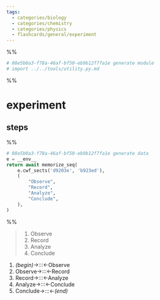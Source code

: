 ```yaml
---
tags:
  - categories/biology
  - categories/chemistry
  - categories/physics
  - flashcards/general/experiment
---
```


%%
```Python
# 08e5b0a3-f78a-46af-bf50-eb9b12f7fa1e generate module
# import ../../tools/utility.py.md
```
%%

# experiment

## steps

%%
```Python
# 08e5b0a3-f78a-46af-bf50-eb9b12f7fa1e generate data
e = __env__
return await memorize_seq(
	e.cwf_sects('d9203e', 'b923ed'),
	(
		"Observe",
		"Record",
		"Analyze",
		"Conclude",
	),
)
```
%%

<!--08e5b0a3-f78a-46af-bf50-eb9b12f7fa1e generate section="d9203e"--><!-- The following content is generated at 2023-03-12T14:16:16.592826+08:00. Any edits will be overridden! -->

> 1. Observe
> 2. Record
> 3. Analyze
> 4. Conclude

<!--/08e5b0a3-f78a-46af-bf50-eb9b12f7fa1e-->

<!--08e5b0a3-f78a-46af-bf50-eb9b12f7fa1e generate section="b923ed"--><!-- The following content is generated at 2023-03-12T14:16:16.582373+08:00. Any edits will be overridden! -->

1. _(begin)_→:::←Observe <!--SR:!2024-03-12,275,310!2023-06-25,80,310-->
2. Observe→:::←Record <!--SR:!2024-02-17,255,310!2023-12-02,179,290-->
3. Record→:::←Analyze <!--SR:!2024-02-28,262,310!2024-02-13,252,310-->
4. Analyze→:::←Conclude <!--SR:!2024-02-16,255,310!2023-09-17,122,290-->
5. Conclude→:::←_(end)_ <!--SR:!2023-07-03,87,310!2023-06-26,81,310-->

<!--/08e5b0a3-f78a-46af-bf50-eb9b12f7fa1e-->
